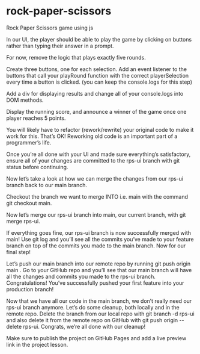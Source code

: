 # rock-paper-scissors

Rock Paper Scissors game using js

In our UI, the player should be able to play the game by clicking on buttons rather than typing their answer in a prompt.

For now, remove the logic that plays exactly five rounds.

Create three buttons, one for each selection. Add an event listener to the buttons that call your playRound function with the correct playerSelection every time a button is clicked. (you can keep the console.logs for this step)

Add a div for displaying results and change all of your console.logs into DOM methods.

Display the running score, and announce a winner of the game once one player reaches 5 points.

You will likely have to refactor (rework/rewrite) your original code to make it work for this. That’s OK! Reworking old code is an important part of a programmer’s life.

Once you’re all done with your UI and made sure everything’s satisfactory, ensure all of your changes are committed to the rps-ui branch with git status before continuing.

Now let’s take a look at how we can merge the changes from our rps-ui branch back to our main branch.

Checkout the branch we want to merge INTO i.e. main with the command git checkout main.

Now let’s merge our rps-ui branch into main, our current branch, with git merge rps-ui.

If everything goes fine, our rps-ui branch is now successfully merged with main! Use git log and you’ll see all the commits you’ve made to your feature branch on top of the commits you made to the main branch. Now for our final step!

Let’s push our main branch into our remote repo by running git push origin main . Go to your GitHub repo and you’ll see that our main branch will have all the changes and commits you made to the rps-ui branch. Congratulations! You’ve successfully pushed your first feature into your production branch!

Now that we have all our code in the main branch, we don’t really need our rps-ui branch anymore. Let’s do some cleanup, both locally and in the remote repo. Delete the branch from our local repo with git branch -d rps-ui and also delete it from the remote repo on GitHub with git push origin --delete rps-ui. Congrats, we’re all done with our cleanup!

Make sure to publish the project on GitHub Pages and add a live preview link in the project lesson.
